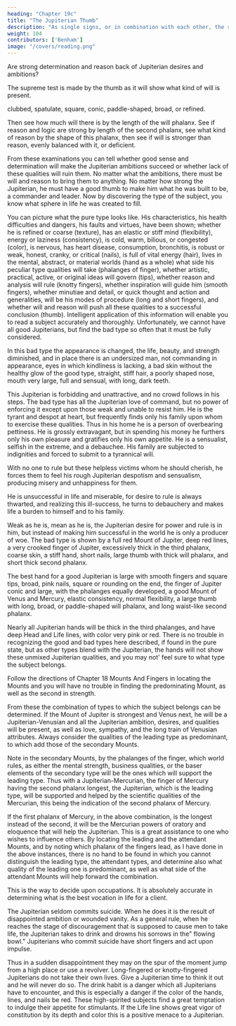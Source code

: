 ```yaml
---
heading: "Chapter 19c"
title: "The Jupiterian Thumb"
description: "As single signs, or in combination with each other, the star, triangle, circle, square, single vertical line, or trident strengthen a Mount"
weight: 104
contributors: ['Benham']
image: "/covers/reading.png"
---
```


Are strong determination and reason back of Jupiterian desires and ambitions?

The supreme test is made by the thumb as it will show what kind of will is present.

 
<!-- , as shown by the shape of the will phalanx, - whether --> 

clubbed, spatulate, square, conic, paddle-shaped, broad, or refined. 

Then see how much will there is by the length of the will phalanx. See if reason and logic are strong by length of the second phalanx, see what kind of reason by the shape of this phalanx, then see if will is stronger than reason, evenly balanced with it, or deficient. 

From these examinations you can tell whether good sense and determination will make the Jupiterian ambitions succeed or whether lack of these qualities will ruin them. No matter what the ambitions, there must be will and reason to bring them to anything. No matter how strong the Jupiterian, he must have a good thumb to make him what he was built to be, a commander and leader. Now by discovering the type of the subject, you know what sphere in life he was created to fill. 

You can picture what the pure type looks like. His characteristics, his health difficulties and dangers, his faults and virtues, have been shown; whether he is refined or coarse (texture), has an elastic or stiff mind (flexibility), energy or laziness (consistency), is cold, warm, bilious, or congested (color), is nervous, has heart disease, consumption, bronchitis, is robust or weak, honest, cranky, or critical (nails), is full of vital energy (hair), lives in the mental, abstract, or material worlds (hand as a whole) what side his peculiar type qualities will take (phalanges of finger), whether artistic, practical, active, or original ideas will govern (tips), whether reason and analysis will rule (knotty fingers), whether inspiration will guide him (smooth fingers), whether minutiae and detail, or quick thought and action and generalities, will be his modes of procedure (long and short fingers), and whether will and reason will push all these qualities to a successful conclusion (thumb). Intelligent application of this information will enable you to read a subject accurately and thoroughly. Unfortunately, we cannot have all good Jupiterians, but find the bad type so often that it must be fully considered.

In this bad type the appearance is changed, the life, beauty, and strength diminished, and in place there is an undersized man, not commanding in appearance, eyes in which kindliness is lacking, a bad skin without the healthy glow of the good type, straight, stiff hair, a poorly shaped nose, mouth very large, full and sensual, with long, dark teeth.

This Jupiterian is forbidding and unattractive, and no crowd follows in his steps. The bad type has all the Jupiterian love of command, but no power of enforcing it except upon those weak and unable to resist him. He is the tyrant and despot at heart, but frequently finds only his family upon whom to exercise these qualities. Thus in his home he is a person of overbearing pettiness. He is grossly extravagant, but in spending his money he furthers only his own pleasure and gratifies only his own appetite. He is a sensualist, selfish in the extreme, and a debauchee. His family are subjected to indignities and forced to submit to a tyrannical will. 


<!-- The Mount Of Jupiter. Part 6 -->

With no one to rule but these helpless victims whom he should cherish, he forces them to feel his rough Jupiterian despotism and sensualism, producing misery and unhappiness for them. 

He is unsuccessful in life and miserable, for desire to rule is always thwarted, and realizing this ill-success, he turns to debauchery and makes life a burden to himself and to his family. 

Weak as he is, mean as he is, the Jupiterian desire for power and rule is in him, but instead of making him successful in the world he is only a producer of woe. The bad type is shown by a full red Mount of Jupiter, deep red lines, a very crooked finger of Jupiter, excessively thick in the third phalanx, coarse skin, a stiff hand, short nails, large thumb with thick will phalanx, and short thick second phalanx. 

The best hand for a good Jupiterian is large with smooth fingers and square tips, broad, pink nails, square or rounding on the end, the finger of Jupiter conic and large, with the phalanges equally developed, a good Mount of Venus and Mercury, elastic consistency, normal flexibility, a large thumb with long, broad, or paddle-shaped will phalanx, and long waist-like second phalanx. 



Nearly all Jupiterian hands will be thick in the third phalanges, and have deep Head and Life lines, with color very pink or red. There is no trouble in recognizing the good and bad types here described, if found in the pure state, but as other types blend with the Jupiterian, the hands will not show these unmixed Jupiterian qualities, and you may not' feel sure to what type the subject belongs. 

Follow the directions of Chapter 18 Mounts And Fingers in locating the Mounts and you will have no trouble in finding the predominating Mount, as well as the second in strength. 

From these the combination of types to which the subject belongs can be determined. If the Mount of Jupiter is strongest and Venus next, he will be a Jupiterian-Venusian and all the Jupiterian ambition, desires, and qualities will be present, as well as love, sympathy, and the long train of Venusian attributes. Always consider the qualities of the leading type as predominant, to which add those of the secondary Mounts. 

Note in the secondary Mounts, by the phalanges of the finger, which world rules, as either the mental strength, business qualities, or the baser elements of the secondary type will be the ones which will support the leading type. Thus with a Jupiterian-Mercurian, the finger of Mercury having the second phalanx longest, the Jupiterian, which is the leading type, will be supported and helped by the scientific qualities of the Mercurian, this being the indication of the second phalanx of Mercury.

If the first phalanx of Mercury, in the above combination, is the longest instead of the second, it will be the Mercurian powers of oratory and eloquence that will help the Jupiterian. This is a great assistance to one who wishes to influence others. By locating the leading and the attendant Mounts, and by noting which phalanx of the fingers lead, as I have done in the above instances, there is no hand to be found in which you cannot distinguish the leading type, the attendant types, and determine also what quality of the leading one is predominant, as well as what side of the attendant Mounts will help forward the combination. 

This is the way to decide upon occupations. It is absolutely accurate in determining what is the best vocation in life for a client. 

The Jupiterian seldom commits suicide. When he does it is the result of disappointed ambition or wounded vanity. As a general rule, when he reaches the stage of discouragement that is supposed to cause men to take life, the Jupiterian takes to drink and drowns his sorrows in the" flowing bowl." Jupiterians who commit suicide have short fingers and act upon impulse. 

Thus in a sudden disappointment they may on the spur of the moment jump from a high place or use a revolver. Long-fingered or knotty-fingered Jupiterians do not take their own lives. Give a Jupiterian time to think it out and he will never do so. The drink habit is a danger which all Jupiterians have to encounter, and this is especially a danger if the color of the hands, lines, and nails be red. These high-spirited subjects find a great temptation to indulge their appetite for stimulants. If the Life line shows great vigor of constitution by its depth and color this is a positive menace to a Jupiterian.